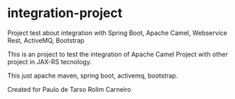# integration-project
Project test about integration with Spring Boot, Apache Camel, Webservice Rest, ActiveMQ, Bootstrap

This is an project to test the integration of Apache Camel Project with other project in JAX-RS tecnology.

This just apache maven, spring boot, activemq, bootstrap.

Created for Paulo de Tarso Rolim Carneiro
